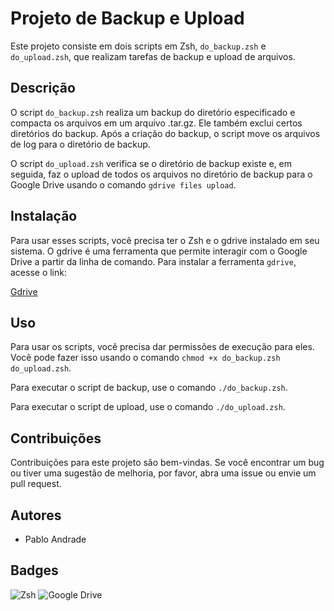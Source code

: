 # Projeto de Backup e Upload

Este projeto consiste em dois scripts em Zsh, `do_backup.zsh` e `do_upload.zsh`, que realizam tarefas de backup e upload de arquivos.

## Descrição

O script `do_backup.zsh` realiza um backup do diretório especificado e compacta os arquivos em um arquivo .tar.gz. Ele também exclui certos diretórios do backup. Após a criação do backup, o script move os arquivos de log para o diretório de backup.

O script `do_upload.zsh` verifica se o diretório de backup existe e, em seguida, faz o upload de todos os arquivos no diretório de backup para o Google Drive usando o comando `gdrive files upload`.

## Instalação

Para usar esses scripts, você precisa ter o Zsh e o gdrive instalado em seu sistema. 
O gdrive é uma ferramenta que permite interagir com o Google Drive a partir da linha de comando. 
Para instalar a ferramenta `gdrive`, acesse o link:

[Gdrive](https://github.com/glotlabs/gdrive)

## Uso

Para usar os scripts, você precisa dar permissões de execução para eles. Você pode fazer isso usando o comando `chmod +x do_backup.zsh do_upload.zsh`.

Para executar o script de backup, use o comando `./do_backup.zsh`.

Para executar o script de upload, use o comando `./do_upload.zsh`.

## Contribuições

Contribuições para este projeto são bem-vindas. Se você encontrar um bug ou tiver uma sugestão de melhoria, por favor, abra uma issue ou envie um pull request.

## Autores

- Pablo Andrade

## Badges

![Zsh](https://img.shields.io/badge/Zsh-1.2-blue)
![Google Drive](https://img.shields.io/badge/Google%20Drive-v3.0.0-green)
